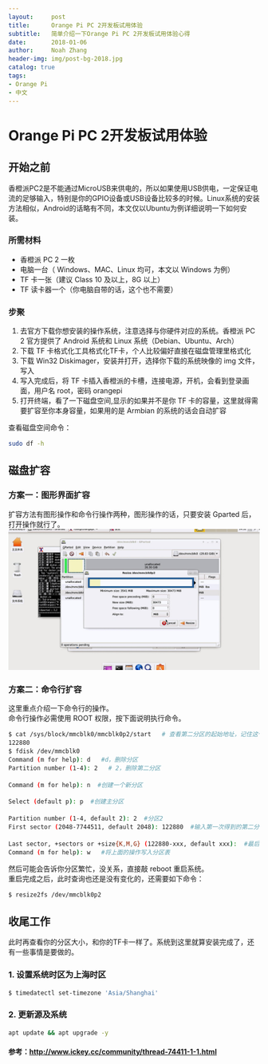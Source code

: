 ```yaml
---
layout:     post
title:      Orange Pi PC 2开发板试用体验
subtitle:   简单介绍一下Orange Pi PC 2开发板试用体验心得
date:       2018-01-06
author:     Noah Zhang
header-img: img/post-bg-2018.jpg
catalog: true
tags:
- Orange Pi
- 中文
---
```

# Orange Pi PC 2开发板试用体验
## 开始之前
香橙派PC2是不能通过MicroUSB来供电的，所以如果使用USB供电，一定保证电流的足够输入，特别是你的GPIO设备或USB设备比较多的时候。Linux系统的安装方法相似，Android的话略有不同，本文仅以Ubuntu为例详细说明一下如何安装。

### 所需材料
* 香橙派 PC 2 一枚  
* 电脑一台（ Windows、MAC、Linux 均可，本文以 Windows 为例）  
* TF 卡一张（建议 Class 10 及以上，8G 以上）  
* TF 读卡器一个（你电脑自带的话，这个也不需要）  

### 步聚
1. 去官方下载你想安装的操作系统，注意选择与你硬件对应的系统。香橙派 PC 2 官方提供了 Android 系统和 Linux 系统（Debian、Ubuntu、Arch）
2. 下载 TF 卡格式化工具格式化TF卡，个人比较偏好直接在磁盘管理里格式化
3. 下载 Win32 Diskimager，安装并打开，选择你下载的系统映像的 img 文件，写入
4. 写入完成后，将 TF 卡插入香橙派的卡槽，连接电源，开机，会看到登录画面，用户名 root，密码 orangepi
5. 打开终端，看了一下磁盘空间,显示的如果并不是你 TF 卡的容量，这里就得需要扩容至你本身容量，如果用的是 Armbian 的系统的话会自动扩容  

查看磁盘空间命令：
```sh
sudo df -h
```

## 磁盘扩容
### 方案一：图形界面扩容
扩容方法有图形操作和命令行操作两种，图形操作的话，只要安装 Gparted 后，打开操作就行了。  
![](https://github.com/noahzhy/noahzhy.github.io/blob/master/img/df-h.jpg?raw=true)

### 方案二：命令行扩容
这里重点介绍一下命令行的操作。  
命令行操作必需使用 ROOT 权限，按下面说明执行命令。

```sh
$ cat /sys/block/mmcblk0/mmcblk0p2/start   # 查看第二分区的起始地址，记住这个数字
122880
$ fdisk /dev/mmcblk0
Command (m for help): d   #d，删除分区
Partition number (1-4): 2   # 2，删除第二分区

Command (m for help): n  #创建一个新分区

Select (default p): p  #创建主分区

Partition number (1-4, default 2): 2  #分区2
First sector (2048-7744511, default 2048): 122880  #输入第一次得到的第二分区起始地址

Last sector, +sectors or +size{K,M,G} (122880-xxx, default xxx):  #最后一个sector，默认即可，直接按回车
Command (m for help): w   #将上面的操作写入分区表
```
然后可能会告诉你分区繁忙，没关系，直接敲 reboot 重启系统。  
重启完成之后，此时查询也还是没有变化的，还需要如下命令：

```sh
$ resize2fs /dev/mmcblk0p2
```

## 收尾工作
此时再查看你的分区大小，和你的TF卡一样了。系统到这里就算安装完成了，还有一些事情是要做的。  

### 1. 设置系统时区为上海时区 
```sh
$ timedatectl set-timezone 'Asia/Shanghai'
```

### 2. 更新源及系统  
```sh
apt update && apt upgrade -y
```

#### 参考：<http://www.ickey.cc/community/thread-74411-1-1.html>

